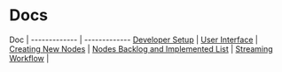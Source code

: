 
# Docs

Doc  | 
------------- | -------------
[Developer Setup](https://github.com/FireProjects/fire/blob/master/docs/DeveloperSetup.md)  | 
[User Interface](https://github.com/FireProjects/fire/blob/master/docs/UserInterface.md)  | 
[Creating New Nodes](https://github.com/FireProjects/fire/blob/master/docs/CreatingNewNodes.md)  | 
[Nodes Backlog and Implemented List](https://github.com/FireProjects/fire/blob/master/docs/NodesBacklogAndImplemented.md)  | 
[Streaming Workflow](https://github.com/FireProjects/fire/blob/master/docs/StreamingWorkflow.md)  | 


